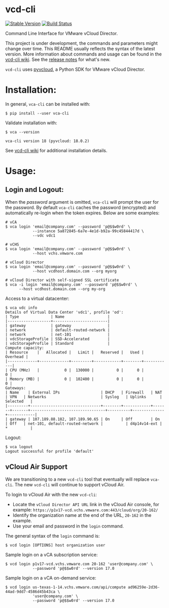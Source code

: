 vcd-cli
=======

[![Stable Version](https://img.shields.io/pypi/v/vca-cli.svg)](https://pypi.python.org/pypi/vca-cli) [![Build Status](https://img.shields.io/travis/vmware/vca-cli.svg?style=flat)](https://travis-ci.org/vmware/vca-cli/)

Command Line Interface for VMware vCloud Director.

This project is under development, the commands and parameters might change over time. This README usually reflects the syntax of the latest version. More information about commands and usage can be found in the [vcd-cli wiki](https://github.com/vmware/vcd-cli/wiki). See the [release notes](https://github.com/vmware/vcd-cli/wiki/ReleaseNotes) for what's new.

`vcd-cli` uses [pyvcloud](https://github.com/vmware/pyvcloud "Title"), a Python SDK for VMware vCloud Director.

Installation:
=============

In general, `vca-cli` can be installed with:

``` shell
$ pip install --user vca-cli
```

Validate installation with:

``` shell
$ vca --version

vca-cli version 18 (pyvcloud: 18.0.2)
```

See [vcd-cli wiki](https://github.com/vmware/vcd-cli/wiki) for additional installation details.


Usage:
======

Login and Logout:
-----------------

When the *password* argument is omitted, `vca-cli` will prompt the user for the password. By default `vca-cli` caches the password (encrypted) and automatically re-login when the token expires. Below are some examples:

```shell
# vCA
$ vca login 'email@company.com' --password 'p@$$w0rd' \
            --instance 5a872845-6a7e-4e1d-b92a-99c45844417d \
            --vdc vdc1

# vCHS
$ vca login 'email@company.com' --password 'p@$$w0rd' \
            --host vchs.vmware.com

# vCloud Director
$ vca login 'email@company.com' --password 'p@$$w0rd' \
            --host vcdhost.domain.com --org myorg

# vCloud Director with self-signed SSL certificate
$ vca -i login 'email@company.com' --password 'p@$$w0rd' \
      --host vcdhost.domain.com --org my-org
```

Access to a virtual datacenter:

```shell
$ vca vdc info
Details of Virtual Data Center 'vdc1', profile 'od':
| Type              | Name                   |
|-------------------+------------------------|
| gateway           | gateway                |
| network           | default-routed-network |
| network           | net-101                |
| vdcStorageProfile | SSD-Accelerated        |
| vdcStorageProfile | Standard               |
Compute capacity:
| Resource    |   Allocated |   Limit |   Reserved |   Used |   Overhead |
|-------------+-------------+---------+------------+--------+------------|
| CPU (MHz)   |           0 |  130000 |          0 |      0 |          0 |
| Memory (MB) |           0 |  102400 |          0 |      0 |          0 |
Gateways:
| Name    | External IPs                  | DHCP   | Firewall   | NAT   | VPN   | Networks                        | Syslog   | Uplinks      | Selected   |
|---------+-------------------------------+--------+------------+-------+-------+---------------------------------+----------+--------------+------------|
| gateway | 107.189.88.182, 107.189.90.65 | On     | Off        | On    | Off   | net-101, default-routed-network |          | d4p14v14-ext | *          |
```

Logout:

```shell
$ vca logout
Logout successful for profile 'default'
```

vCloud Air Support
---

We are transitioning to a new `vcd-cli` tool that eventually will replace `vca-cli`. The new `vcd-cli` will continue to support vCloud Air.

To login to vCloud Air with the new `vcd-cli`:

- Locate the `vCloud Director API URL` link in the vCloud Air console, for example: `https://p1v17-vcd.vchs.vmware.com:443/cloud/org/20-162/`
- Identify the organization name at the end of the URL, `20-162` in the example.
- Use your email and password in the `login` command.

The general syntax of the `login` command is:

```shell
$ vcd login [OPTIONS] host organization user
```

Sample login on a vCA subscription service:

```shell
$ vcd login p1v17-vcd.vchs.vmware.com 20-162 'user@company.com' \
            --password 'p@$$w0rd' --version 17.0
```

Sample login on a vCA on-demand service:

```shell
$ vcd login us-texas-1-14.vchs.vmware.com/api/compute ad96259e-2d36-44ad-9dd7-4586d45b43ca \
            'user@company.com' \
            --password 'p@$$w0rd' --version 17.0
```
